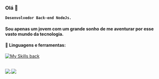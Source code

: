 ### Olá 👋

**`Desenvolvedor Back-end NodeJs.`**

#### Sou apenas um jovem com um grande sonho de me aventurar por esse vasto mundo da tecnologia.

#### 🧰 Linguagens e ferramentas:
[![My Skills back](https://skillicons.dev/icons?i=nodejs,express,nest,jest,postgres,mongodb,vscode,git,github,gitlab)](https://skillicons.dev)

<br />
<a href="https://github.com/Aguiiiar">
  <img align="center" src="https://github-readme-stats.vercel.app/api?username=Aguiiiar&show_icons=true&theme=tokyonight&include_all_commits=true&count_private=true" />
</a>
<a href="https://github.com/Aguiiiar">
  <img align="center" src="https://github-readme-stats.vercel.app/api/top-langs/?username=Aguiiiar&layout=compact&langs_count=7&theme=tokyonight" />
</a>

<!-- ![Top Langs](https://github-readme-stats.vercel.app/api/top-langs/?username=aguiiiar&hide=javascript,css,scss,html&theme=tokyonight) -->
